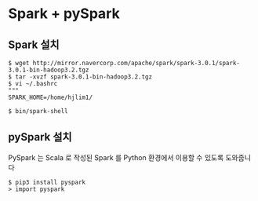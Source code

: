# Spark + pySpark 

## Spark 설치 

```
$ wget http://mirror.navercorp.com/apache/spark/spark-3.0.1/spark-3.0.1-bin-hadoop3.2.tgz
$ tar -xvzf spark-3.0.1-bin-hadoop3.2.tgz
$ vi ~/.bashrc
"""
SPARK_HOME=/home/hjlim1/

$ bin/spark-shell
```


## pySpark 설치 

PySpark 는 Scala 로 작성된 Spark 를 Python 환경에서 이용할 수 있도록 도와줍니다

```
$ pip3 install pyspark
> import pyspark
```
